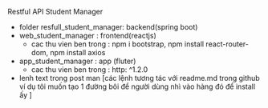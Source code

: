 Restful API Student Manager

- folder resfull_student_manager: backend(spring boot)
- web_student_manager : frontend(reactjs)
  + cac thu vien ben trong : npm i bootstrap, npm install react-router-dom, npm install axios
- app_student_manager : app (fluter)
  + cac thu vien ben trong : http: ^1.2.0
- lenh text trong post man
  [các lệnh tương tác với readme.md trong github ví dụ tôi muốn tạo 1 đường bôi để người dùng nhì vào hàng đó để install ấy ]
